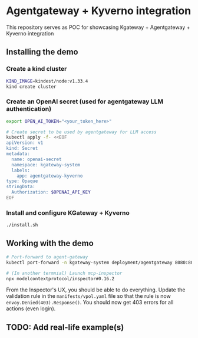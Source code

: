 # Agentgateway + Kyverno integration

This repository serves as POC for showcasing Kgateway + Agentgateway + Kyverno integration

## Installing the demo

### Create a kind cluster

```sh
KIND_IMAGE=kindest/node:v1.33.4
kind create cluster
```


### Create an OpenAI secret (used for agentgateway LLM authentication)

```sh
export OPEN_AI_TOKEN="<your_token_here>"

# Create secret to be used by agentgateway for LLM access
kubectl apply -f- <<EOF
apiVersion: v1
kind: Secret
metadata:
  name: openai-secret
  namespace: kgateway-system
  labels:
    app: agentgateway-kyverno
type: Opaque
stringData:
  Authorization: $OPENAI_API_KEY
EOF
```

### Install and configure KGateway + Kyverno

```sh
./install.sh
```

## Working with the demo 

```sh
# Port-forward to agent-gateway
kubectl port-forward -n kgateway-system deployment/agentgateway 8080:8080

# (In another termnial) Launch mcp-inspector
npx modelcontextprotocol/inspector#0.16.2
```

From the Inspector's UX, you should be able to do everything. Update the validation rule in the `manifests/vpol.yaml` file so that the rule is now `envoy.Denied(403).Response()`. 
You should now get 403 errors for all actions (even login).

## TODO: Add real-life  example(s)